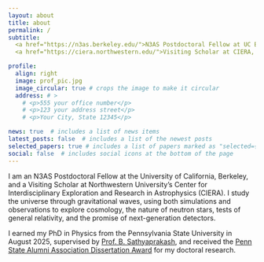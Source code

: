```yaml
---
layout: about
title: about
permalink: /
subtitle: 
  <a href="https://n3as.berkeley.edu/">N3AS Postdoctoral Fellow at UC Berkeley</a> • 
  <a href="https://ciera.northwestern.edu/">Visiting Scholar at CIERA, Northwestern University</a>

profile:
  align: right
  image: prof_pic.jpg
  image_circular: true # crops the image to make it circular
  address: # >
    # <p>555 your office number</p>
    # <p>123 your address street</p>
    # <p>Your City, State 12345</p>

news: true  # includes a list of news items
latest_posts: false  # includes a list of the newest posts
selected_papers: true # includes a list of papers marked as "selected={true}"
social: false  # includes social icons at the bottom of the page
---
```


I am an N3AS Postdoctoral Fellow at the University of California, Berkeley, and a Visiting Scholar at Northwestern University’s Center for Interdisciplinary Exploration and Research in Astrophysics (CIERA). I study the universe through gravitational waves, using both simulations and observations to explore cosmology, the nature of neutron stars, tests of general relativity, and the promise of next-generation detectors.

I earned my PhD in Physics from the Pennsylvania State University in August 2025, supervised by <a href="https://igc.psu.edu/people/bio/bss25/">Prof. B. Sathyaprakash</a>, and received the <a href="https://science.psu.edu/news/three-eberly-graduate-students-honored-research-and-excellence-awards-0">Penn State Alumni Association Dissertation Award</a> for my doctoral research.

<!--
Write your biography here. Tell the world about yourself. Link to your favorite [subreddit](http://reddit.com). You can put a picture in, too. The code is already in, just name your picture `prof_pic.jpg` and put it in the `img/` folder.

Put your address / P.O. box / other info right below your picture. You can also disable any of these elements by editing `profile` property of the YAML header of your `_pages/about.md`. Edit `_bibliography/papers.bib` and Jekyll will render your [publications page](/al-folio/publications/) automatically.

Link to your social media connections, too. This theme is set up to use [Font Awesome icons](http://fortawesome.github.io/Font-Awesome/) and [Academicons](https://jpswalsh.github.io/academicons/), like the ones below. Add your Facebook, Twitter, LinkedIn, Google Scholar, or just disable all of them.
-->
